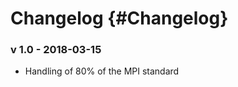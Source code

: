 Changelog      {#Changelog}
============

### v 1.0 - 2018-03-15
 - Handling of 80% of the MPI standard
